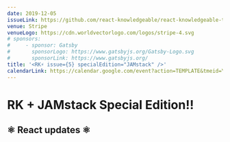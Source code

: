 ```yaml
---
date: 2019-12-05
issueLink: https://github.com/react-knowledgeable/react-knowledgeable-talks/issues/21
venue: Stripe
venueLogo: https://cdn.worldvectorlogo.com/logos/stripe-4.svg
# sponsors:
#     - sponsor: Gatsby
#       sponsorLogo: https://www.gatsbyjs.org/Gatsby-Logo.svg
#       sponsorLink: https://www.gatsbyjs.org/
title: '<RK⚡️ issue={5} specialEdition="JAMstack" />'
calendarLink: https://calendar.google.com/event?action=TEMPLATE&tmeid=YjlpbGwzcWI3Z2llbXY4cmdlOWIyMHZtdjAgaDBhZDI1Y3JoOTRtb2hxOTJoMGZ2dG4zY2dAZw&tmsrc=h0ad25crh94mohq92h0fvtn3cg%40group.calendar.google.com
---
```


# RK + JAMstack Special Edition!!

## ⚛️ React updates ⚛️

